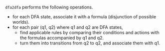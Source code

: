 `dfa2dfa` performs the following operations.

- for each DFA state, associate it with a formula (disjunction of possible worlds).
- for each pair (q1, q2) where q1 and q2 are DFA states,
  - find applicable rules by comparing their conditions and actions with the formulas accompanied by q1 and q2.
  - turn them into transitions from q2 to q2, and associate them with q1.
